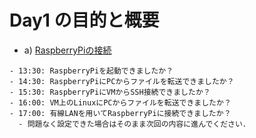 # Day1 の目的と概要

-   a) [RaspberryPiの接続](./connect_raspberry.md)

```{admonition} 本日の進捗確認チェックリスト
- 13:30: RaspberryPiを起動できましたか？
- 14:30: RaspberryPiにPCからファイルを転送できましたか？
- 15:30: RaspberryPiにVMからSSH接続できましたか？
- 16:00: VM上のLinuxにPCからファイルを転送できましたか？
- 17:00: 有線LANを用いてRaspberryPiに接続できましたか？
  - 問題なく設定できた場合はそのまま次回の内容に進んでください．
```
